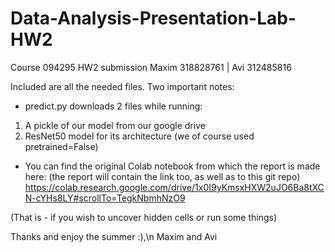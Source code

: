 # Data-Analysis-Presentation-Lab-HW2
Course 094295 HW2 submission
Maxim 318828761 | Avi 312485816

Included are all the needed files. Two important notes:
* predict.py downloads 2 files while running: 
 1) A pickle of our model from our google drive
 2) ResNet50 model for its architecture (we of course used pretrained=False)

* You can find the original Colab notebook from which the report is made here: (the report will contain the link too, as well as to this git repo) 
https://colab.research.google.com/drive/1x0I9yKmsxHXW2uJO6Ba8tXCN-cYHs8LY#scrollTo=TegkNbmhNzO9

(That is - if you wish to uncover hidden cells or run some things)

Thanks and enjoy the summer :),\n
Maxim and Avi
